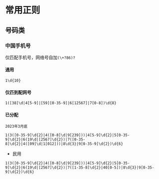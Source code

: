 # 常用正则

## 号码类

### 中国手机号

仅匹配手机号，网络号自加`(\+?86)?`

#### 通用

```regexp
1\d{10}
```
#### 仅匹到配网号

```regexp
1([38]\d|4[5-9]|[59][0-35-9]|6[12567]|7[0-8])\d{8}
```

#### 已分配

`2023年3月底`

```regexp
1(3([0-35-9]\d{2}|4([0-8]\d|9[239]))|4[5-9]\d{2}|5[0-35-9]\d{2}|6(19\d|[2567]\d{2})|7([0-35-8]\d{2}|4([09]\d|1[012]))|8\d{3}|9[0-35-9]\d{2})\d{6}
```

- 民用

```regexp
1(3([0-35-9]\d{2}|4([0-8]\d|9[239]))|4[5-9]\d{2}|5[0-35-9]\d{2}|6(19\d|[2567]\d{2})|7([1-35-8]\d{2}|40[0-5])|8\d{3}|9[0-35-9]\d{2})\d{6}
```
